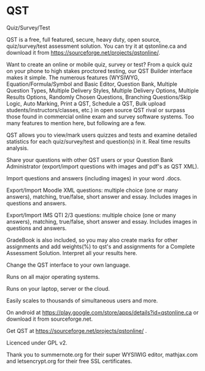 # QST
Quiz/Survey/Test

QST is a free, full featured, secure, heavy duty, open source, quiz/survey/test assessment solution.
You can try it at qstonline.ca and download it from https://sourceforge.net/projects/qstonline/. 

Want to create an online or mobile quiz, survey or test? From a quick quiz on your phone to high stakes proctored testing, our QST Builder interface makes it simple. 
The numerous features (WYSIWYG, Equation/Formula/Symbol and Basic Editor, Question Bank, Multiple Question Types, Multiple Delivery Styles, Multiple Delivery Options, Multiple Results Options, Randomly Chosen Questions, Branching Questions/Skip Logic, Auto Marking, Print a QST, Schedule a QST, Bulk upload students/instructors/classes, etc.) in open source QST rival or surpass those found in commercial online exam and survey software systems. Too many features to mention here, but following are a few.

QST allows you to view/mark users quizzes and tests and examine detailed statistics for each quiz/survey/test and question(s) in it. Real time results analysis.

Share your questions with other QST users or your Question Bank Administrator (export/import questions with images and pdf's as QST XML).

Import questions and answers (including images) in your word .docs.

Export/Import Moodle XML questions: multiple choice (one or many answers), matching, true/false, short answer and essay. Includes images in questions and answers.

Export/Import IMS QTI 2/3 questions: multiple choice (one or many answers), matching, true/false, short answer and essay. Includes images in questions and answers.

GradeBook is also included, so you may also create marks for other assignments and add weights(%) to qst's and assignments for a Complete Assessment Solution. Interpret all your results here.

Change the QST interface to your own language.

Runs on all major operating systems.

Runs on your laptop, server or the cloud.

Easily scales to thousands of simultaneous users and more.

On android at https://play.google.com/store/apps/details?id=qstonline.ca or download it from sourceforge.net.

Get QST at https://sourceforge.net/projects/qstonline/ .

Licenced under GPL v2.

Thank you to summernote.org for their super WYSIWIG editor, mathjax.com and letsencrypt.org for their free SSL certificates.
